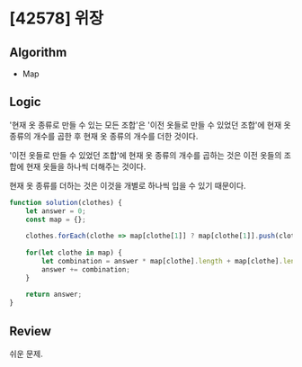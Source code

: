 # [42578] 위장
## Algorithm
- Map
## Logic
'현재 옷 종류로 만들 수 있는 모든 조합'은 '이전 옷들로 만들 수 있었던 조합'에 현재 옷 종류의 개수를 곱한 후 현재 옷 종류의 개수를 더한 것이다.

'이전 옷들로 만들 수 있었던 조합'에 현재 옷 종류의 개수를 곱하는 것은 이전 옷들의 조합에 현재 옷들을 하나씩 더해주는 것이다.

현재 옷 종류를 더하는 것은 이것을 개별로 하나씩 입을 수 있기 때문이다.

```js
function solution(clothes) {
    let answer = 0;
    const map = {};
    
    clothes.forEach(clothe => map[clothe[1]] ? map[clothe[1]].push(clothe[0]) : map[clothe[1]] = [clothe[0]]);
              
    for(let clothe in map) {
        let combination = answer * map[clothe].length + map[clothe].length;
        answer += combination;
    }
    
    return answer;
}
```
## Review
쉬운 문제.
